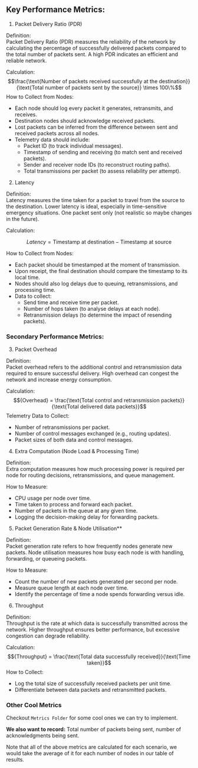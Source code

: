 
## **Key Performance Metrics:**

1. Packet Delivery Ratio (PDR)

Definition:  
Packet Delivery Ratio (PDR) measures the reliability of the network by calculating the percentage of successfully delivered packets compared to the total number of packets sent. A high PDR indicates an efficient and reliable network.

Calculation:$$\frac{\text{Number of packets received successfully at the destination}}{\text{Total number of packets sent by the source}} \times 100\%$$
How to Collect from Nodes:

- Each node should log every packet it generates, retransmits, and receives.
- Destination nodes should acknowledge received packets.
- Lost packets can be inferred from the difference between sent and received packets across all nodes.
- Telemetry data should include:
    - Packet ID (to track individual messages).
    - Timestamp of sending and receiving (to match sent and received packets).
    - Sender and receiver node IDs (to reconstruct routing paths).
    - Total transmissions per packet (to assess reliability per attempt).

2. Latency

Definition:  
Latency measures the time taken for a packet to travel from the source to the destination. Lower latency is ideal, especially in time-sensitive emergency situations. One packet sent only (not realistic so maybe changes in the future). 

Calculation:

$${Latency} = \text{Timestamp at destination} - \text{Timestamp at source}$$

How to Collect from Nodes:

- Each packet should be timestamped at the moment of transmission.
- Upon receipt, the final destination should compare the timestamp to its local time.
- Nodes should also log delays due to queuing, retransmissions, and processing time.
- Data to collect:
    - Send time and receive time per packet.
    - Number of hops taken (to analyse delays at each node).
    - Retransmission delays (to determine the impact of resending packets).

### **Secondary Performance Metrics**:

3. Packet Overhead

Definition:  
Packet overhead refers to the additional control and retransmission data required to ensure successful delivery. High overhead can congest the network and increase energy consumption.

Calculation:$${Overhead} = \frac{\text{Total control and retransmission packets}}{\text{Total delivered data packets}}$$
Telemetry Data to Collect:
- Number of retransmissions per packet.
- Number of control messages exchanged (e.g., routing updates).
- Packet sizes of both data and control messages.

4. Extra Computation (Node Load & Processing Time)

Definition:  
Extra computation measures how much processing power is required per node for routing decisions, retransmissions, and queue management.

How to Measure:

- CPU usage per node over time.
- Time taken to process and forward each packet.
- Number of packets in the queue at any given time.
- Logging the decision-making delay for forwarding packets.

5. Packet Generation Rate & Node Utilisation**

Definition:  
Packet generation rate refers to how frequently nodes generate new packets. Node utilisation measures how busy each node is with handling, forwarding, or queueing packets.

How to Measure:
- Count the number of new packets generated per second per node.
- Measure queue length at each node over time.
- Identify the percentage of time a node spends forwarding versus idle.

6. Throughput

Definition:  
Throughput is the rate at which data is successfully transmitted across the network. Higher throughput ensures better performance, but excessive congestion can degrade reliability.

Calculation:$${Throughput} = \frac{\text{Total data successfully received}}{\text{Time taken}}$$
How to Collect:
- Log the total size of successfully received packets per unit time.
- Differentiate between data packets and retransmitted packets.


### Other Cool Metrics

Checkout `Metrics Folder` for some cool ones we can try to implement. 

**We also want to record:**
Total number of packets being sent, number of acknowledgments being sent. 


Note that all of the above metrics are calculated for each scenario, we would take the average of it for each number of nodes in our table of results. 